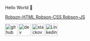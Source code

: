 Hello World 👋

[
Robson-HTML Robson-CSS Robson-JS](https://camo.githubusercontent.com/e68ef7bb2b4feffd91322ed218282f887609ef32d090b80862b63cdb8b5a66ad/68747470733a2f2f6769746875622d726561646d652d73746174732e76657263656c2e6170702f6170692f746f702d6c616e67732f3f757365726e616d653d726f62736f6e64707265757373266c61796f75743d636f6d70616374266c616e67735f636f756e743d37267468656d653d64726163756c61)




[<img src='https://cdn.jsdelivr.net/npm/simple-icons@3.0.1/icons/github.svg' alt='github' height='40'>](https://github.com/luanrramos)  [<img src='https://cdn.jsdelivr.net/npm/simple-icons@3.0.1/icons/dev-dot-to.svg' alt='dev' height='40'>](https://dev.to/luanrramos)  [<img src='https://cdn.jsdelivr.net/npm/simple-icons@3.0.1/icons/stackoverflow.svg' alt='stackoverflow' height='40'>](https://stackoverflow.com/users/19737328)  [<img src='https://cdn.jsdelivr.net/npm/simple-icons@3.0.1/icons/linkedin.svg' alt='Linkedin' height='40'>](https://www.linkedin.com/in/luanrramos/)  
